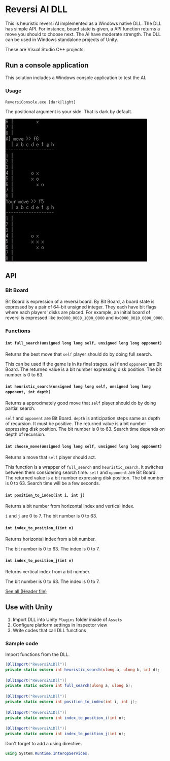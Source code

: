 # Reversi AI DLL

This is heuristic reversi AI implemented as a Windows native DLL.
The DLL has simple API.
For instance, board state is given, a API function returns a move you should to choose next.
The AI have moderate strength.
The DLL can be used in Windows standalone projects of Unity.

These are Visual Studio C++ projects.

## Run a console application

This solution includes a Windows console application to test the AI.

### Usage

`ReversiConsole.exe [dark|light]`

The positional argument is your side.
That is dark by default.

![console reversi](Console.png)

## API

### Bit Board

Bit Board is expression of a reversi board.
By Bit Board, a board state is expressed by a pair of 64-bit unsigned integer.
They each have bit flags where each players' disks are placed.
For example, an initial board of reversi is expressed like `0x0000_0008_1000_0000` and `0x0000_0010_0800_0000`.

### Functions

#### `int full_search(unsigned long long self, unsigned long long opponent)`

Returns the best move that `self` player should do by doing full search.

This can be used if the game is in its final stages.
`self` and `opponent` are Bit Board.
The returned value is a bit number expressing disk position.
The bit number is 0 to 63.

#### `int heuristic_search(unsigned long long self, unsigned long long opponent, int depth)`

Returns a approximately good move that `self` player should do by doing partial search.

`self` and `opponent` are Bit Board.
`depth` is anticipation steps same as depth of recursion.
It must be positive.
The returned value is a bit number expressing disk position.
The bit number is 0 to 63.
Search time depends on depth of recursion.

#### `int choose_move(unsigned long long self, unsigned long long opponent)`

Returns a move that `self` player should act.

This function is a wrapper of `full_search` and `heuristic_search`.
It switches between them considering search time.
`self` and `opponent` are Bit Board.
The returned value is a bit number expressing disk position.
The bit number is 0 to 63.
Search time will be a few seconds.

#### `int position_to_index(int i, int j)`

Returns a bit number from horizontal index and vertical index.

`i` and `j` are 0 to 7.
The bit number is 0 to 63.

#### `int index_to_position_i(int n)`

Returns horizontal index from a bit number.

The bit number is 0 to 63.
The index is 0 to 7.

#### `int index_to_position_j(int n)`

Returns vertical index from a bit number.

The bit number is 0 to 63.
The index is 0 to 7.

[See all (Header file)](ReversiAiDll/ReversiAiDll.h)

## Use with Unity

1. Import DLL into Unity `Plugins` folder inside of `Assets`
2. Configure platform settings in Inspector view
3. Write codes that call DLL functions

### Sample code

Import functions from the DLL.

```cs
[DllImport("ReversiAiDll")]
private static extern int heuristic_search(ulong a, ulong b, int d);

[DllImport("ReversiAiDll")]
private static extern int full_search(ulong a, ulong b);

[DllImport("ReversiAiDll")]
private static extern int position_to_index(int i, int j);

[DllImport("ReversiAiDll")]
private static extern int index_to_position_i(int n);

[DllImport("ReversiAiDll")]
private static extern int index_to_position_j(int n);
```

Don't forget to add a using directive.

```cs
using System.Runtime.InteropServices;
```
